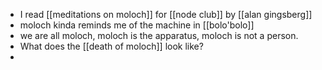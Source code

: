 - I read [[meditations on moloch]] for [[node club]] by [[alan gingsberg]]
- moloch kinda reminds me of the machine in [[bolo'bolo]]
- we are all moloch, moloch is the apparatus, moloch is not a person.
- What does the [[death of moloch]] look like?
-